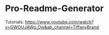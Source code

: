 # Pro-Readme-Generator

Tutorials: https://www.youtube.com/watch?v=GWOUJAWg_Ow&ab_channel=TiffanyBrand
